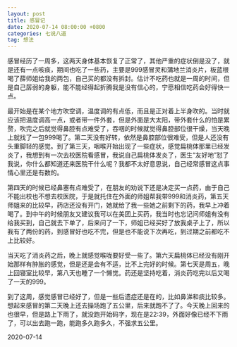 ```yaml
---
layout: post
title: 感冒记
date: 2020-07-14 08:00:00 +0800
categories: 七说八道
tag: 想法
---
```




感冒经历了一周多，这两天身体基本恢复了正常了，其他严重的症状倒是没了，就是还有一点咳痰，期间也吃了一些药，主要是999感冒灵和蒲地兰消炎片，板蓝根喝了薛师姐给我的两包，自己买的都没有拆封。估计不吃药也就是一周的时间，但是自己孱弱的身躯，能不能经得起折腾我是没有信心的，宁愿相信吃药会好得快一点。

最开始是在某个地方吹空调，温度调的有点低，而且是正对着上半身吹的。当时就应该把温度调高一点，或者带一件外套，但是外面是大太阳，带外套什么的怕是累赘，吹完之后就觉得鼻腔有点难受了，吞咽的时候就觉得鼻腔部位很干燥，当天晚上就找了一包999喝了。第二天没有好转，依然是鼻腔部位很难受，但是人还没有头重脚轻的感觉。到了第三天，咽喉开始出现了一些症状，感觉扁桃体那里已经发炎了，我想到有一次去校医院看感冒，我说自己扁桃体发炎了，医生“友好地”怼了我说，你什么都知道还来医院干什么呢？我都不太好意思说，自己经常感冒这点事情心里还是有数的。

第四天的时候已经鼻塞有点难受了，在朋友的劝说下还是决定买一点药，由于自己不能出校也不想去校医院，于是就托住在外面的师姐帮我带999和消炎药，第五天师姐来的比较早，药店还没有开门，她就给了我一些她之前剩下的药，我早上冲着喝了。到中午的时候朋友又建议我可以在美团上买药，我当时也忘记问师姐有没有给我买到，自己就去下单了，后来问了一下，师姐已经买好了放我桌子上了，所以我有了两份的药，到感冒好也吃不完，但是也不能说下次再吃，到过期之前都吃不上比较好。

当天吃了消炎药之后，晚上就感觉喉咙要好受一些了。第六天扁桃体已经没有刚开始那样有肿胀的感觉，但是还是会有不适，比不上完好的时候。第七天是周五，晚上回寝室比较早，第八天也睡了一个懒觉。药还是坚持吃着，消炎药吃完以后又喝了一天的999。

到了这周，感觉感冒已经好了，但是一些后遗症还是在的，比如鼻涕和痰比较多。想起来感冒的第二天晚上还去操场跑了五公里，后来就跑不了了。今天晚上回来的也很早，但是路上下雨了，就没跑开始码字，现在是22:39，外面好像已经不下雨了，可以出去跑一跑，能跑多久跑多久，不强求五公里。

2020-07-14